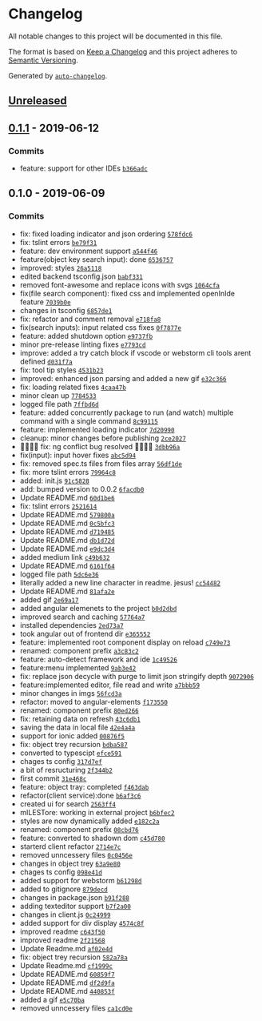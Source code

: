 # Changelog

All notable changes to this project will be documented in this file.

The format is based on [Keep a Changelog](http://keepachangelog.com/en/1.0.0/)
and this project adheres to [Semantic Versioning](http://semver.org/spec/v2.0.0.html).

Generated by [`auto-changelog`](https://github.com/CookPete/auto-changelog).

## [Unreleased](https://github.com/sangupta007/ng-bubble/compare/package/0.1.1...HEAD)

## [0.1.1](https://github.com/sangupta007/ng-bubble/compare/package/0.1.0...package/0.1.1) - 2019-06-12

### Commits

- feature: support for other IDEs [`b366adc`](https://github.com/sangupta007/ng-bubble/commit/b366adcacb1107aaff787bc4292937db5c8d22ef)

## 0.1.0 - 2019-06-09

### Commits

- fix: fixed loading indicator and json ordering [`578fdc6`](https://github.com/sangupta007/ng-bubble/commit/578fdc6632d03383a58d28f26b6b82e4317a2cbb)
- fix: tslint errors [`be79f31`](https://github.com/sangupta007/ng-bubble/commit/be79f31a312cb23ec195c41c743f526e0fcd44ca)
- feature: dev environment support [`a544f46`](https://github.com/sangupta007/ng-bubble/commit/a544f46f58b1b76b503807c66085dea95cefe211)
- feature(object key search input): done [`6536757`](https://github.com/sangupta007/ng-bubble/commit/653675785689c630313c911cb80f30e1109cf6d3)
- improved: styles [`26a5118`](https://github.com/sangupta007/ng-bubble/commit/26a51186633e5c40f2eb058ce25cf87e18d59f67)
- edited backend tsconfig.json [`babf331`](https://github.com/sangupta007/ng-bubble/commit/babf331f9d56710ce460a3715ebcd3405f7daf13)
- removed font-awesome and replace icons with svgs [`1064cfa`](https://github.com/sangupta007/ng-bubble/commit/1064cfa42c0e820b8574875a8d61a433f2c42272)
- fix(file search component): fixed css and implemented openInIde feature [`7039b0e`](https://github.com/sangupta007/ng-bubble/commit/7039b0e902628bb2e44b90f31f5e462b842c2414)
- changes in tsconfig [`6857de1`](https://github.com/sangupta007/ng-bubble/commit/6857de148575fc04576434e6765f50d98063f522)
- fix: refactor and comment removal [`e718fa8`](https://github.com/sangupta007/ng-bubble/commit/e718fa85c29cdb58bc937b8def4a127cb8f78d35)
- fix(search inputs): input related css fixes [`0f7877e`](https://github.com/sangupta007/ng-bubble/commit/0f7877ed70ed4f08e843db17efb72e565239988c)
- feature: added shutdown option [`e9737fb`](https://github.com/sangupta007/ng-bubble/commit/e9737fbfb93f764008f72d65511bf3b47510f211)
- minor pre-release linting fixes [`e7793cd`](https://github.com/sangupta007/ng-bubble/commit/e7793cd74d18640c980073e77278739237f67918)
- improve: added a try catch block if vscode or webstorm cli tools arent defined [`d031f7a`](https://github.com/sangupta007/ng-bubble/commit/d031f7a3433d11424930a051e921405b5319ef33)
- fix: tool tip styles [`4531b23`](https://github.com/sangupta007/ng-bubble/commit/4531b238f75d5cc0bbf77cd406dc8d07bdf5d370)
- improved: enhanced json parsing and added a new gif [`e32c366`](https://github.com/sangupta007/ng-bubble/commit/e32c36627db7ead0aadc5c7c2ebe12cca2d6da18)
- fix: loading related fixes [`4caa47b`](https://github.com/sangupta007/ng-bubble/commit/4caa47b5fceeec94959699495835cb777420391d)
- minor clean up [`7784533`](https://github.com/sangupta007/ng-bubble/commit/7784533983f0ebaf984cbc2da3efdfdb6773ffd2)
- logged file path [`7ffbd6d`](https://github.com/sangupta007/ng-bubble/commit/7ffbd6d0798d3111b9a752cf3bcdb29f951829f3)
- feature: added concurrently package to run (and watch) multiple command with a single command [`8c99115`](https://github.com/sangupta007/ng-bubble/commit/8c991151c33b3fe33a7e879be9d92ef9c5491944)
- feature: implemented loading indicator [`7d20990`](https://github.com/sangupta007/ng-bubble/commit/7d209906875a7ae264812241eadc0cf9e83110f8)
- cleanup: minor changes before publishing [`2ce2027`](https://github.com/sangupta007/ng-bubble/commit/2ce2027f4df36b68952cb2a6679a0b99f912b7f9)
- 🎉🎉🎉🎉 fix: ng conflict bug resolved 🎉🎉🎉🎉 [`3dbb96a`](https://github.com/sangupta007/ng-bubble/commit/3dbb96a69676f1b969dbf4f605d7995c6b0cc00e)
- fix(input): input hover fixes [`abc5d94`](https://github.com/sangupta007/ng-bubble/commit/abc5d94c91bfb47aa806781bc82005145387d947)
- fix: removed spec.ts files from files array [`56df1de`](https://github.com/sangupta007/ng-bubble/commit/56df1deda37232df952060906e6593ca4b01d8ca)
- fix: more tslint errors [`79964c8`](https://github.com/sangupta007/ng-bubble/commit/79964c89e382c557eac5ce006ef8330f2a0b2e77)
- added: init.js [`91c5828`](https://github.com/sangupta007/ng-bubble/commit/91c58280db32ec452fcded57ac92b95790b2b2f0)
- add: bumped version to 0.0.2 [`6facdb0`](https://github.com/sangupta007/ng-bubble/commit/6facdb014280e74dc1093357b73b8bf07d1773c1)
- Update README.md [`60d1be6`](https://github.com/sangupta007/ng-bubble/commit/60d1be6fc51ed99d91b04c7fec75b0ff989fa6be)
- fix: tslint errors [`2521614`](https://github.com/sangupta007/ng-bubble/commit/25216146afc410ae95db46c95255465b3e4a6c74)
- Update README.md [`579800a`](https://github.com/sangupta007/ng-bubble/commit/579800a65d3225dbf8df1412075ecac22c46c7a2)
- Update README.md [`0c5bfc3`](https://github.com/sangupta007/ng-bubble/commit/0c5bfc3553d469479c804cba9461d796784dc9fe)
- Update README.md [`d719485`](https://github.com/sangupta007/ng-bubble/commit/d7194856cbdab7c92a6529d19afc164b23348747)
- Update README.md [`db1d72d`](https://github.com/sangupta007/ng-bubble/commit/db1d72da883bf287a7844023fd4c801ca0d6aaad)
- Update README.md [`e9dc3d4`](https://github.com/sangupta007/ng-bubble/commit/e9dc3d4f3ccc954275b5215d2b10b645af0f8683)
- added medium link [`c49b632`](https://github.com/sangupta007/ng-bubble/commit/c49b632773e10c0d17ec492a573a2ca7a8e2fc14)
- Update README.md [`6161f64`](https://github.com/sangupta007/ng-bubble/commit/6161f64316a4db0d0445dd4afdec196ae101e4ed)
- logged file path [`5dc6e36`](https://github.com/sangupta007/ng-bubble/commit/5dc6e36836d2a7e85d147f9fad38b867084c9405)
- literally added a new line character in readme. jesus! [`cc54482`](https://github.com/sangupta007/ng-bubble/commit/cc544827ff5182e0d0f0b116274dfb3b0bc58f14)
- Update README.md [`81afa2e`](https://github.com/sangupta007/ng-bubble/commit/81afa2ec63b9a103ce141d204368776575180638)
- added gif [`2e69a17`](https://github.com/sangupta007/ng-bubble/commit/2e69a1702b531aedf3af34b213e058249a3bab92)
- added angular elemenets to the project [`b0d2dbd`](https://github.com/sangupta007/ng-bubble/commit/b0d2dbd69116fcba644aa334c183a681e834f7f3)
- improved search and caching [`57764a7`](https://github.com/sangupta007/ng-bubble/commit/57764a7ddf011ea72054e8b446699a91e096b73f)
- installed dependencies [`2ed73a7`](https://github.com/sangupta007/ng-bubble/commit/2ed73a7ed8cccab17c7daaecd78a5aff81ed89a9)
- took angular out of frontend dir [`e365552`](https://github.com/sangupta007/ng-bubble/commit/e365552f2c1e9726c9dcaeb8311bb00f12401f67)
- feature: implemented root component display on reload [`c749e73`](https://github.com/sangupta007/ng-bubble/commit/c749e73d198f8c437b0fcde2c93b8878996be5c6)
- renamed: component prefix [`a3c83c2`](https://github.com/sangupta007/ng-bubble/commit/a3c83c240dcf320bfcdddf058203526e324adf73)
- feature: auto-detect framework and ide [`1c49526`](https://github.com/sangupta007/ng-bubble/commit/1c49526ffaf33bc0a19083740fbe2041ea5586f2)
- feature:menu implemented [`9ab3e42`](https://github.com/sangupta007/ng-bubble/commit/9ab3e42c4f02b61b48f46b458474565b4e6b0d90)
- fix: replace json decycle with purge to limit json stringify depth [`9072906`](https://github.com/sangupta007/ng-bubble/commit/9072906bbde65f8c1ca115a46c13ad365c9e7ad4)
- feature:implemented editor, file read and write [`a7bbb59`](https://github.com/sangupta007/ng-bubble/commit/a7bbb59cd50125ee035c9baf5c7e298aa8b78c8c)
- minor changes in imgs [`56fcd3a`](https://github.com/sangupta007/ng-bubble/commit/56fcd3a0d8725a7910aaf5adc92b69fbcf9f4e7d)
- refactor: moved to angular-elements [`f173550`](https://github.com/sangupta007/ng-bubble/commit/f173550bad7ff7207b9c570b4416344c07ce25aa)
- renamed: component prefix [`80ed266`](https://github.com/sangupta007/ng-bubble/commit/80ed266fda1a08869f2e67f674606b79e0233e42)
- fix: retaining data on refresh [`43c6db1`](https://github.com/sangupta007/ng-bubble/commit/43c6db12d177f4ad256f5bc378ebc8088a41d3e3)
- saving the data in local file [`42e4a4a`](https://github.com/sangupta007/ng-bubble/commit/42e4a4a57aef5cf24fa0f671dd7ffc04b0c6e47b)
- support for ionic added [`00876f5`](https://github.com/sangupta007/ng-bubble/commit/00876f597f265b8bbf4b3d83a3133f9958bc03e1)
- fix: object trey recursion [`bdba587`](https://github.com/sangupta007/ng-bubble/commit/bdba587218ada3068ae40a2fc784ab9a4372ec9c)
- converted to typescipt [`efce591`](https://github.com/sangupta007/ng-bubble/commit/efce5916bd3ccec50f5f04c688b5cb70cc866761)
- chages ts config [`317d7ef`](https://github.com/sangupta007/ng-bubble/commit/317d7ef9f34603cf3a8af92bc187dd5902dd55cd)
- a bit of resructuring [`2f344b2`](https://github.com/sangupta007/ng-bubble/commit/2f344b2620e1b7521fab25010557d9cc5730a080)
- first commit [`31e468c`](https://github.com/sangupta007/ng-bubble/commit/31e468c7005293d54c84b56dee0508a16a1560e4)
- feature: object tray: completed [`f463dab`](https://github.com/sangupta007/ng-bubble/commit/f463dabf40868edf7d6658bb45fc164d725f80cb)
- refactor(client service):done [`b6af3c6`](https://github.com/sangupta007/ng-bubble/commit/b6af3c655c1126f9db8ddc0f10661ff901544d89)
- created ui for search [`2563ff4`](https://github.com/sangupta007/ng-bubble/commit/2563ff4e0a53868ce893bceeffc080dc8291e97c)
- mILESTore: working in external project [`b6bfec2`](https://github.com/sangupta007/ng-bubble/commit/b6bfec216eb2fb75077a430154bf2c7a73a0ca94)
- styles are now dynamically added [`e182c2a`](https://github.com/sangupta007/ng-bubble/commit/e182c2a42663ab41e70f4229fd5c13e561a64e1b)
- renamed: component prefix [`08cbd76`](https://github.com/sangupta007/ng-bubble/commit/08cbd763fef505591c957f9984fef759d415b563)
- feature: converted to shadown dom [`c45d780`](https://github.com/sangupta007/ng-bubble/commit/c45d78009aee24831f937a2f427f3ffa7902b90e)
- starterd client refactor [`2714e7c`](https://github.com/sangupta007/ng-bubble/commit/2714e7c25cc7589ab716b15a759eaafe963dab3b)
- removed unncessery files [`0c0456e`](https://github.com/sangupta007/ng-bubble/commit/0c0456ecabfdd7e7f6075a810ee1bcf63e579722)
- changes in object trey [`63a9e80`](https://github.com/sangupta007/ng-bubble/commit/63a9e80cdba3fa14c4c1d67e30b85e2c79e01e61)
- chages ts config [`098e41d`](https://github.com/sangupta007/ng-bubble/commit/098e41d4b76bad5b162e7804a9e399a98c0d0f42)
- added support for webstorm [`b61298d`](https://github.com/sangupta007/ng-bubble/commit/b61298deb81c51ee21ca791a38f3d2154bff8c5c)
- added to gitignore [`879decd`](https://github.com/sangupta007/ng-bubble/commit/879decd31012bc0bf725fef26c528b7fe693a705)
- changes in package.json [`b91f288`](https://github.com/sangupta007/ng-bubble/commit/b91f2882e78cce4170275703213c260524280971)
- adding texteditor support [`b7f2a00`](https://github.com/sangupta007/ng-bubble/commit/b7f2a00a071e02628328171aab400be509a0ad0f)
- changes in client.js [`0c24999`](https://github.com/sangupta007/ng-bubble/commit/0c249999ee7a1502063a1f7750039e61094064c8)
- added support for div display [`4574c8f`](https://github.com/sangupta007/ng-bubble/commit/4574c8f47f5e5d483d77f558bf9711a9cb1d1203)
- improved readme [`c643f50`](https://github.com/sangupta007/ng-bubble/commit/c643f50d5f1626d1fa14e23fa284b0f1281328e1)
- improved readme [`2f21568`](https://github.com/sangupta007/ng-bubble/commit/2f21568272227f822a8f6026c79b67804638a4dc)
- Update Readme.md [`af02e4d`](https://github.com/sangupta007/ng-bubble/commit/af02e4dd3acb261912d634c2b7d08ecfcef6c62d)
- fix: object trey recursion [`582a78a`](https://github.com/sangupta007/ng-bubble/commit/582a78a720e28cd3d0c7af727dfd0381f30d82e8)
- Update Readme.md [`cf1999c`](https://github.com/sangupta007/ng-bubble/commit/cf1999cf0a9e0f82337b4b3d87fc3a9aac2fad42)
- Update README.md [`60859f7`](https://github.com/sangupta007/ng-bubble/commit/60859f77dc19b88fc5245f108978bc7d98384fb2)
- Update README.md [`df2d9fa`](https://github.com/sangupta007/ng-bubble/commit/df2d9fa3a97abcb8cb661d17a1d8d1d3bc4d51dd)
- Update README.md [`440853f`](https://github.com/sangupta007/ng-bubble/commit/440853f11db4db80f758554c2e24f71f1c5ac4a8)
- added a gif [`e5c70ba`](https://github.com/sangupta007/ng-bubble/commit/e5c70ba1445e6a03fad4bd3042658068cb8d0e08)
- removed unncessery files [`ca1cd0e`](https://github.com/sangupta007/ng-bubble/commit/ca1cd0e5ac3e357db4697ff626eadb07072447fc)
